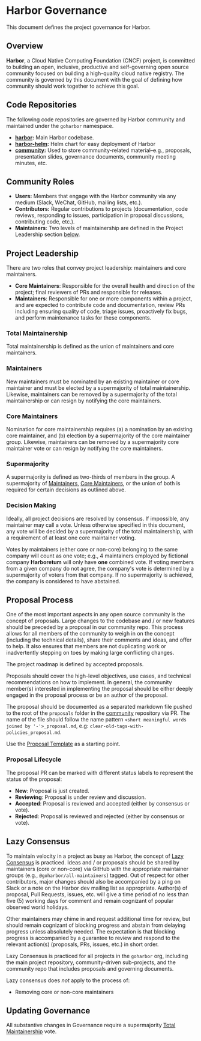 # Harbor Governance

This document defines the project governance for Harbor.

## Overview

**Harbor**, a Cloud Native Computing Foundation (CNCF) project, is committed
to building an open, inclusive, productive and self-governing open source
community focused on building a high-quality cloud native registry. The
community is governed by this document with the goal of defining how community
should work together to achieve this goal.

## Code Repositories

The following code repositories are governed by Harbor community and
maintained under the `goharbor` namespace.

* **[harbor](https://github.com/goharbor/harbor):** Main Harbor codebase.
* **[harbor-helm](https://github.com/goharbor/harbor-helm):** Helm chart for easy deployment of Harbor
* **[community](https://github.com/goharbor/community):** Used to store community-related material–e.g., proposals, presentation slides, governance documents, community meeting minutes, etc.

## Community Roles

* **Users:** Members that engage with the Harbor community via any medium (Slack, WeChat, GitHub, mailing lists, etc.).
* **Contributors:** Regular contributions to projects (documentation, code reviews, responding to issues, participation in proposal discussions, contributing code, etc.). 
* **Maintainers**: Two levels of maintainership are defined in the Project Leadership section [below](#total-maintainership).

## Project Leadership

There are two roles that convey project leadership: maintainers and core maintainers.

* **Core Maintainers**: Responsible for the overall health and direction of the project; final reviewers of PRs and responsible for releases.
* **Maintainers**: Responsible for one or more components within a project, and are expected to contribute code and documentation, review PRs including ensuring quality of code, triage issues, proactively fix bugs, and perform maintenance tasks for these components.

### Total Maintainership

Total maintainership is defined as the union of maintainers and core
maintainers.

### Maintainers

New maintainers must be nominated by an existing maintainer or core maintainer
and must be elected by a supermajority of total maintainership. Likewise,
maintainers can be removed by a supermajority of the total maintainership or
can resign by notifying the core maintainers.

### Core Maintainers

Nomination for core maintainership requires (a) a nomination by an existing
core maintainer, and (b) election by a supermajority of the core maintainer
group. Likewise, maintainers can be removed by a supermajority core maintainer
vote or can resign by notifying the core maintainers.

### Supermajority

A supermajority is defined as two-thirds of members in the group.
A supermajority of [Maintainers](#maintainers), [Core
Maintainers](#core-maintainers), or the union of both is required for certain
decisions as outlined above.

### Decision Making

Ideally, all project decisions are resolved by consensus. If impossible, any
maintainer may call a vote. Unless otherwise specified in this document, any
vote will be decided by a supermajority of the total maintainership, with
a requirement of at least one core maintainer voting.

Votes by maintainers (either core or non-core) belonging to the same company
will count as one vote; e.g., 4 maintainers employed by fictional company **Harboretum** will
only have **one** combined vote. If voting members from a given company do not
agree, the company's vote is determined by a supermajority of voters from that
company. If no supermajority is achieved, the company is considered to have
abstained.

## Proposal Process

One of the most important aspects in any open source community is the concept
of proposals. Large changes to the codebase and / or new features should be
preceded by a proposal in our community repo. This process allows for all
members of the community to weigh in on the concept (including the technical
details), share their comments and ideas, and offer to help. It also ensures
that members are not duplicating work or inadvertently stepping on toes by
making large conflicting changes.

The project roadmap is defined by accepted proposals.

Proposals should cover the high-level objectives, use cases, and technical
recommendations on how to implement. In general, the community member(s)
interested in implementing the proposal should be either deeply engaged in the
proposal process or be an author of the proposal.

The proposal should be documented as a separated markdown file pushed to the root of the 
`proposals` folder in the [community](https://github.com/goHarbor/community)
repository via PR. The name of the file should follow the name pattern `<short
meaningful words joined by '-'>_proposal.md`, e.g:
`clear-old-tags-with-policies_proposal.md`.

Use the [Proposal Template](proposals/TEMPLATE.md) as a starting point.

### Proposal Lifecycle

The proposal PR can be marked with different status labels to represent the
status of the proposal:

* **New**: Proposal is just created.
* **Reviewing**: Proposal is under review and discussion.
* **Accepted**: Proposal is reviewed and accepted (either by consensus or vote).
* **Rejected**: Proposal is reviewed and rejected (either by consensus or vote).

## Lazy Consensus

To maintain velocity in a project as busy as Harbor, the concept of [Lazy
Consensus](http://en.osswiki.info/concepts/lazy_consensus) is practiced. Ideas
and / or proposals should be shared by maintainers (core or non-core) via
GitHub with the appropriate maintainer groups (e.g.,
`@goharbor/all-maintainers`) tagged. Out of respect for other contributors,
major changes should also be accompanied by a ping on Slack or a note on the
Harbor dev mailing list as appropriate. Author(s) of proposal, Pull Requests,
issues, etc.  will give a time period of no less than five (5) working days for
comment and remain cognizant of popular observed world holidays.

Other maintainers may chime in and request additional time for review, but
should remain cognizant of blocking progress and abstain from delaying
progress unless absolutely needed. The expectation is that blocking progress
is accompanied by a guarantee to review and respond to the relevant action(s)
(proposals, PRs, issues, etc.) in short order.

Lazy Consensus is practiced for all projects in the `goharbor` org, including
the main project repository, community-driven sub-projects, and the community
repo that includes proposals and governing documents.

Lazy consensus does _not_ apply to the process of:

* Removing core or non-core maintainers

## Updating Governance

All substantive changes in Governance require a supermajority [Total
Maintainership](#total-maintainership) vote.
